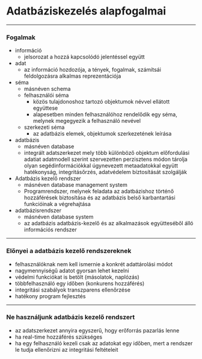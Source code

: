 # Adatbáziskezelés alapfogalmai
---

### Fogalmak
- információ
	- jelsorozat a hozzá kapcsolódó jelentéssel együtt
- adat
	- az információ hozdozója, a tények, fogalmak, számítsái feldolgozásra alkalmas reprezentációja
- séma
	- másnéven schema
	- felhasználói séma
		- közös tulajdonoshoz tartozó objektumok névvel ellátott együttese
		- alapesetben minden felhasználóhoz rendelődik egy séma, melynek megegyezik a felhasználó nevével
	- szerkezeti séma
		- az adatbázis elemek, objektumok szerkezetének leírása
- adatbázis
	- másnéven database
	- integrált adatszerkezet mely több különböző objektum előfordulási adatiat adatmodell szerint szervezetten perzisztens módon tárolja olyan segédinformációkkal úgynevezett metaadatokkal együtt hatékonyság, integritásőrzés, adatvédelem bíztosítását szolgálják
- Adatbázis kezelő rendszer
	- másnéven database management system
	- Programrendszer, melynek feladata az adatbázishoz történő hozzáférések biztosítása és az adatbázis belső karbantartási funkcióinak a végrehajtása
- adatbázisrendszer
	- másnéven database system
	- az adatbázis adatbázis-kezelő és az alkalmazások együtteséből álló információs rendszer

---

### Előnyei a adatbázis kezelő rendszereknek
- felhasználóknak nem kell ismernie a konkrét adattárolási módot
- nagymennyiségű adatot gyorsan lehet kezelni
- védelmi funkciókat is betölt (másolatok, naplózás)
- többfelhasználó egy időben (konkurens hozzáférés)
- integritási szabályok transzparens ellenőrzése
- hatékony program fejlesztés

---

### Ne használjunk adatbázis kezelő rendszert
- az adatszerkezet annyira egyszerű, hogy erőforrás pazarlás lenne
- ha real-time hozzáférés szükséges
- ha egy felhasználó kezeli csak az adatokat egy időben, mert a rendszer le tudja ellenőrizni az integritási feltételeit